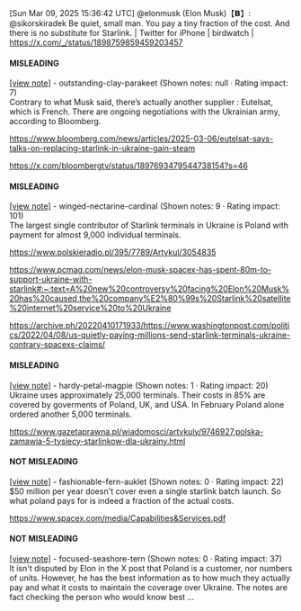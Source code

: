 [Sun Mar 09, 2025 15:36:42 UTC] @elonmusk (Elon Musk)【𝗕】: @sikorskiradek Be quiet, small man.  You pay a tiny fraction of the cost.  And there is no substitute for Starlink. | Twitter for iPhone | birdwatch | https://x.com/_/status/1898759859459203457

#### MISLEADING

[[view note]](https://x.com/i/birdwatch/n/1898790588012515703) - outstanding-clay-parakeet (Shown notes: null · Rating impact: 7)\
Contrary to what Musk said, there’s actually another supplier : Eutelsat, which is French. There are ongoing negotiations with the Ukrainian army, according to Bloomberg.

https://www.bloomberg.com/news/articles/2025-03-06/eutelsat-says-talks-on-replacing-starlink-in-ukraine-gain-steam

https://x.com/bloombergtv/status/1897693479544738154?s=46

#### MISLEADING

[[view note]](https://x.com/i/birdwatch/n/1898771843730858229) - winged-nectarine-cardinal (Shown notes: 9 · Rating impact: 101)\
The largest single contributor of Starlink terminals in Ukraine is Poland with payment for almost 9,000 individual terminals.

https://www.polskieradio.pl/395/7789/Artykul/3054835

https://www.pcmag.com/news/elon-musk-spacex-has-spent-80m-to-support-ukraine-with-starlink#:~:text=A%20new%20controversy%20facing%20Elon%20Musk%20has%20caused,the%20company%E2%80%99s%20Starlink%20satellite%20internet%20service%20to%20Ukraine

https://archive.ph/20220410171933/https://www.washingtonpost.com/politics/2022/04/08/us-quietly-paying-millions-send-starlink-terminals-ukraine-contrary-spacexs-claims/

#### MISLEADING

[[view note]](https://x.com/i/birdwatch/n/1898771060226453985) - hardy-petal-magpie (Shown notes: 1 · Rating impact: 20)\
Ukraine uses approximately 25,000 terminals.
Their costs in 85% are covered by goverments of Poland, UK, and USA. In February Poland alone ordered another 5,000 terminals.

https://www.gazetaprawna.pl/wiadomosci/artykuly/9746927,polska-zamawia-5-tysiecy-starlinkow-dla-ukrainy.html

#### NOT MISLEADING

[[view note]](https://x.com/i/birdwatch/n/1898774184295363008) - fashionable-fern-auklet (Shown notes: 0 · Rating impact: 22)\
$50 million per year doesn't cover even a single starlink batch launch. So what poland pays for is indeed a fraction of the actual costs.

https://www.spacex.com/media/Capabilities&Services.pdf

#### NOT MISLEADING

[[view note]](https://x.com/i/birdwatch/n/1898774812539121727) - focused-seashore-tern (Shown notes: 0 · Rating impact: 37)\
It isn't disputed by Elon in the X post that Poland is a customer, nor numbers of units. However, he has the best information as to how much they actually pay and what it costs to maintain the coverage over Ukraine. The notes are fact checking the person who would know best ... 
